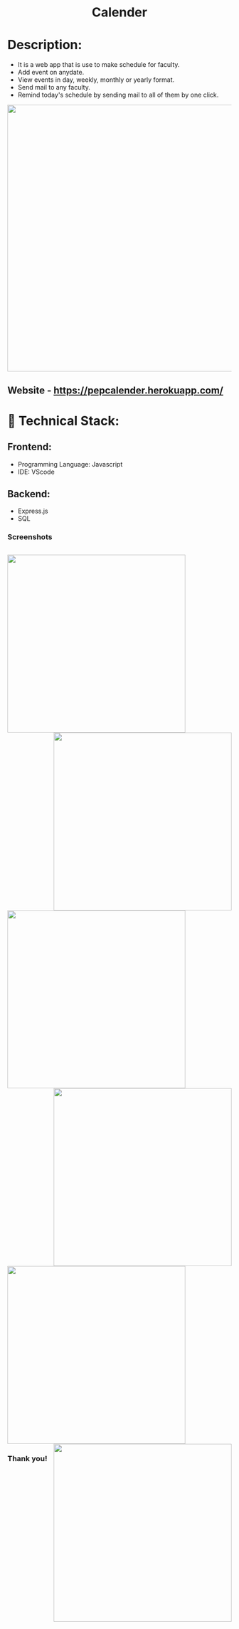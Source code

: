 <h1 align="center">
  Calender
</h1>

# Description:
- It is a web app that is use to make schedule for faculty.
- Add event on anydate.
- View events in day, weekly, monthly or yearly format.
- Send mail to any faculty.
- Remind today's schedule by sending mail to all of them by one click.

<img src="https://user-images.githubusercontent.com/57831888/123454457-37d44600-d5fe-11eb-91b3-44e10da122dc.JPG" width="600px">


## Website - https://pepcalender.herokuapp.com/


# 🚀 Technical Stack:

## Frontend:
- Programming Language: Javascript
- IDE: VScode

## Backend:
- Express.js
- SQL


### Screenshots
<img src="https://user-images.githubusercontent.com/57831888/123454457-37d44600-d5fe-11eb-91b3-44e10da122dc.JPG" width="400px"   > <img src="https://user-images.githubusercontent.com/57831888/123454530-4b7fac80-d5fe-11eb-9b09-c661a8363f40.JPG" width="400px"  align="right" >
---
<img src="https://user-images.githubusercontent.com/57831888/123454592-5df9e600-d5fe-11eb-82d2-476c432439e1.JPG" width="400px"  > <img src="https://user-images.githubusercontent.com/57831888/123454598-5f2b1300-d5fe-11eb-931b-c82c0b6558f8.JPG" width="400px"  align="right" >
---
<img src="https://user-images.githubusercontent.com/57831888/123454600-5fc3a980-d5fe-11eb-8e16-4d2bb8c8368b.JPG" width="400px"  > <img src="https://user-images.githubusercontent.com/57831888/123454602-5fc3a980-d5fe-11eb-9188-42c917ebcd63.JPG"  width="400px"  align="right" >



### Thank you!
